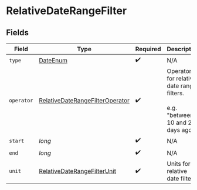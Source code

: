 # RelativeDateRangeFilter


## Fields

| Field                                                                                         | Type                                                                                          | Required                                                                                      | Description                                                                                   |
| --------------------------------------------------------------------------------------------- | --------------------------------------------------------------------------------------------- | --------------------------------------------------------------------------------------------- | --------------------------------------------------------------------------------------------- |
| `type`                                                                                        | [DateEnum](../../models/components/DateEnum.md)                                               | :heavy_check_mark:                                                                            | N/A                                                                                           |
| `operator`                                                                                    | [RelativeDateRangeFilterOperator](../../models/components/RelativeDateRangeFilterOperator.md) | :heavy_check_mark:                                                                            | Operators for relative date range filters.<br/><br/>e.g. "between 10 and 20 days ago"         |
| `start`                                                                                       | *long*                                                                                        | :heavy_check_mark:                                                                            | N/A                                                                                           |
| `end`                                                                                         | *long*                                                                                        | :heavy_check_mark:                                                                            | N/A                                                                                           |
| `unit`                                                                                        | [RelativeDateRangeFilterUnit](../../models/components/RelativeDateRangeFilterUnit.md)         | :heavy_check_mark:                                                                            | Units for relative date filters.                                                              |